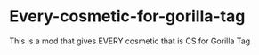 # Every-cosmetic-for-gorilla-tag
This is a mod that gives EVERY cosmetic that is CS for Gorilla Tag
